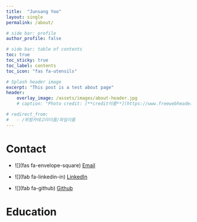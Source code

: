 ```yaml
---
title:  "Junsang Yoo"
layout: single
permalink: /about/

# side bar: profile
author_profile: false

# side bar: table of contents
toc: true
toc_sticky: true
toc_label: contents
toc_icon: "fas fa-utensils"

# Splash header image
excerpt: "This post is a test about page"
header:
    overlay_image: /assets/images/about-header.jpg
    # caption: "Photo credit: [**credit이름**](https://www.freewebheaders.com/technology-industry/high-tech-designs-headers/)"

# redirect_from:
#   - /위험카테고리이름/파일이름
---
```




# Contact

+ ![](fas fa-envelope-square)  [Email](mailto:dbwnstkddb@gmail.com)

+ ![](fab fa-linkedin-in)  [LinkedIn](https://www.linkedin.com/in/junsang-yoo-305288227/?locale=en_US)

+ ![](fab fa-github)  [Github](https://github.com/junsangyooo)



# Education
